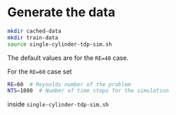 # Generate the data

```sh
mkdir cached-data
mkdir train-data
source single-cylinder-tdp-sim.sh
```

The default values are for the `RE=40` case. 

For the `RE=60` case set

```sh
RE=60  # Reynolds number of the problem
NTS=1800  # Number of time steps for the simulation
```

inside `single-cylinder-tdp-sim.sh`
